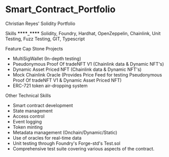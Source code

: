 # Smart_Contract_Portfolio

Christian Reyes' Solidity Portfolio

Skills ********************\*\*\*\*********************\_********************\*\*\*\*********************
Solidity, Foundry, Hardhat, OpenZeppelin, Chainlink, Unit Testing, Fuzz Testing, GIT, Typescript

Feature Cap Stone Projects

- MultiSigWallet (In-depth testing)
- Pseudonymous Proof Of tradeNFT V1 (Chainlink data & Dynamic NFT's)
- Dynamic Asset Priced NFT (Chainlink data & Dynamic NFT's)
- Mock Chainlink Oracle (Provides Price Feed for testing Pseudonymous Proof Of tradeNFT V1 & Dynamic Asset Priced NFT)
- ERC-721 token air-dropping system

Other Technical Skills

- Smart contract development
- State management
- Access control
- Event logging
- Token minting
- Metadata management (Onchain/Dynamic/Static)
- Use of oracles for real-time data
- Unit testing through Foundry's Forge-std's Test.sol
- Comprehensive test suite covering various aspects of the contract.
